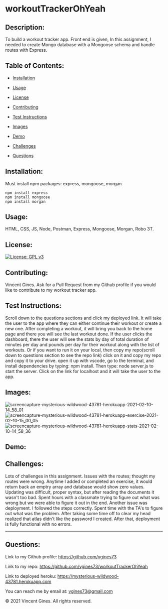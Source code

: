 # workoutTrackerOhYeah

## Description:
To build a workout tracker app. Front end is given, In this assignment, I needed to create Mongo database with a Mongoose schema and handle routes with Express.

## Table of Contents:

* [Installation](#Installation)

* [Usage](#Usage)

* [License](#License)

* [Contributing](#Contributing)

* [Test Instructions](#Test-Instructions)

* [Images](#Images)

* [Demo](#Demo)

* [Challenges](#Challenges)

* [Questions](#Questions)

## Installation:
Must install npm packages: express, mongoose, morgan

    npm install express
    npm install mongoose
    npm install morgan

## Usage:
HTML, CSS, JS, Node, Postman, Express, Mongoose, Morgan, Robo 3T.

## License:
[![License: GPL v3](https://img.shields.io/badge/License-GPLv3-blue.svg)](https://www.gnu.org/licenses/gpl-3.0)

## Contributing:
Vincent Gines. Ask for a Pull Request from my Github profile if you would like to contribute to my workout tracker app. 
## Test Instructions:
Scroll down to the questions sections and click my deployed link. It will take the user to the app where they can either continue their workout or create a new one.  After completing a workout, it will bring you back to the home page and there you will see the last workout done. If the user clicks the dashboard, there the user will see the stats by day of total duration of minutes per day and pounds per day for their workout along with the list of workouts. Or if you want to run it on your local, then copy my repo(scroll down to questions section to see the repo link) click on it and copy my repo and copy it to your drive. open it up with vscode, go to the terminal, and install dependencies by typing: npm install. Then type: node server.js to start the server. Click on the link for localhost and it will take the user to the app.

## Images:
![screencapture-mysterious-wildwood-43781-herokuapp-2021-02-10-14_58_01](https://user-images.githubusercontent.com/71681031/107589752-876c2500-6bbb-11eb-93d6-fd2dd16e68c5.png)
![screencapture-mysterious-wildwood-43781-herokuapp-exercise-2021-02-10-15_00_05](https://user-images.githubusercontent.com/71681031/107589750-86d38e80-6bbb-11eb-8c5f-ffefbd8fda8b.png)
![screencapture-mysterious-wildwood-43781-herokuapp-stats-2021-02-10-14_58_36](https://user-images.githubusercontent.com/71681031/107589751-86d38e80-6bbb-11eb-8ed7-6bbfd8c02433.png)


## Demo:


## Challenges: 
Lots of challenges in this assignment. Issues with the routes; thought my routes were wrong. Anytime I added or completed an exercise, it would return back an emptry array and database would show zero values. Updating was difficult, proper syntax, but after reading the documents it wasn't too bad. Spent hours with a classmate trying to figure out what was wrong but we were able to figure it out in the end. Another issue was deployment. I followed the steps correctly. Spent time with the TA's to figure out what was the problem. After taking some time off to clear my head realized that atlas didn't like the password I created. After that, deployment is fully functional with no errors.

---
## Questions:
Link to my Github profile: https://github.com/vgines73

Link to my repo: https://github.com/vgines73/workoutTrackerOhYeah

Link to deployed heroku: https://mysterious-wildwood-43781.herokuapp.com

You can reach me by email at: vgines73@gmail.com

© 2021 Vincent Gines. All rights reserved. 